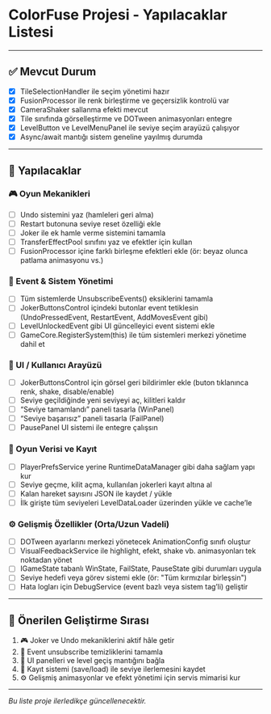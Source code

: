 
# ColorFuse Projesi - Yapılacaklar Listesi

---

## ✅ Mevcut Durum
- [x] TileSelectionHandler ile seçim yönetimi hazır  
- [x] FusionProcessor ile renk birleştirme ve geçersizlik kontrolü var  
- [x] CameraShaker sallanma efekti mevcut  
- [x] Tile sınıfında görselleştirme ve DOTween animasyonları entegre  
- [x] LevelButton ve LevelMenuPanel ile seviye seçim arayüzü çalışıyor  
- [x] Async/await mantığı sistem geneline yayılmış durumda  

---

## 🔲 Yapılacaklar

### 🎮 Oyun Mekanikleri
- [ ] Undo sistemini yaz (hamleleri geri alma)  
- [ ] Restart butonuna seviye reset özelliği ekle  
- [ ] Joker ile ek hamle verme sistemini tamamla  
- [ ] TransferEffectPool sınıfını yaz ve efektler için kullan  
- [ ] FusionProcessor içine farklı birleşme efektleri ekle (ör: beyaz olunca patlama animasyonu vs.)

### 🧠 Event & Sistem Yönetimi
- [ ] Tüm sistemlerde UnsubscribeEvents() eksiklerini tamamla  
- [ ] JokerButtonsControl içindeki butonlar event tetiklesin (UndoPressedEvent, RestartEvent, AddMovesEvent gibi)  
- [ ] LevelUnlockedEvent gibi UI güncelleyici event sistemi ekle  
- [ ] GameCore.RegisterSystem(this) ile tüm sistemleri merkezi yönetime dahil et

### 📲 UI / Kullanıcı Arayüzü
- [ ] JokerButtonsControl için görsel geri bildirimler ekle (buton tıklanınca renk, shake, disable/enable)  
- [ ] Seviye geçildiğinde yeni seviyeyi aç, kilitleri kaldır  
- [ ] “Seviye tamamlandı” paneli tasarla (WinPanel)  
- [ ] “Seviye başarısız” paneli tasarla (FailPanel)  
- [ ] PausePanel UI sistemi ile entegre çalışsın

### 🧪 Oyun Verisi ve Kayıt
- [ ] PlayerPrefsService yerine RuntimeDataManager gibi daha sağlam yapı kur  
- [ ] Seviye geçme, kilit açma, kullanılan jokerleri kayıt altına al  
- [ ] Kalan hareket sayısını JSON ile kaydet / yükle  
- [ ] İlk girişte tüm seviyeleri LevelDataLoader üzerinden yükle ve cache’le  

### ⚙️ Gelişmiş Özellikler (Orta/Uzun Vadeli)
- [ ] DOTween ayarlarını merkezi yönetecek AnimationConfig sınıfı oluştur  
- [ ] VisualFeedbackService ile highlight, efekt, shake vb. animasyonları tek noktadan yönet  
- [ ] IGameState tabanlı WinState, FailState, PauseState gibi durumları uygula  
- [ ] Seviye hedefi veya görev sistemi ekle (ör: "Tüm kırmızılar birleşsin")  
- [ ] Hata logları için DebugService (event bazlı veya sistem tag’li) geliştir  

---

## 🧭 Önerilen Geliştirme Sırası
1. 🎮 Joker ve Undo mekaniklerini aktif hâle getir  
2. 🔄 Event unsubscribe temizliklerini tamamla  
3. 📲 UI panelleri ve level geçiş mantığını bağla  
4. 🧠 Kayıt sistemi (save/load) ile seviye ilerlemesini kaydet  
5. ⚙️ Gelişmiş animasyonlar ve efekt yönetimi için servis mimarisi kur

---

*Bu liste proje ilerledikçe güncellenecektir.*
